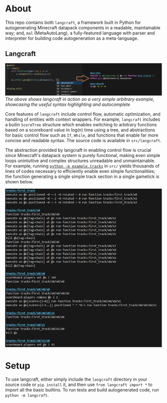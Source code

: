 # About

This repo contains both `langcraft`, a framework built in Python for autogenerating Minecraft datapack components in a readable, maintainable way; and, `mal` (MetaAutoLang), a fully-featured language with parser and interpreter for building code autogeneration as a meta-language.  

## Langcraft

![Diagram showing what conversion from langcraft to mcfunctions looks like](assets/simple_example.png)
*The above shows langcraft in action on a very simple arbitrary example, showcasing the useful syntax highlighting and autocomplete*

Core features of `langcraft` include control flow, automatic optimization, and handling of entities with context wrappers. For example, `langcraft` includes a builin `ScoreTree` structure which enables switching to arbitrary functions based on a scoreboard value in log(n) time using a tree, and abstractions for basic control flow such as `If`, `While`, and functions that enable far more concise and readable syntax. The source code is available in `src/langcraft`. 

The abstraction provided by langcraft in enabling control flow is crucial since Minecraft's datapack system is purely functional, making even simple loops unintuitive and complex structures unreadable and unmaintainable. For example, running [`python -m example.tracks`](src/examples/tracks.py) in `src/` yields thousands of lines of codes necessary to efficiently enable even simple functionalities; the function generating a single simple track section in a single gametick is shown below. 

![Code output for example.tracks](assets/big_example.png)

# Setup

To use langcraft, either simply include the `langcraft` directory in your source code or `pip install` it, and then use `from langcraft import *` to import all the basic builtins. To run tests and build autogenerated code, run `python -m langcraft`.
